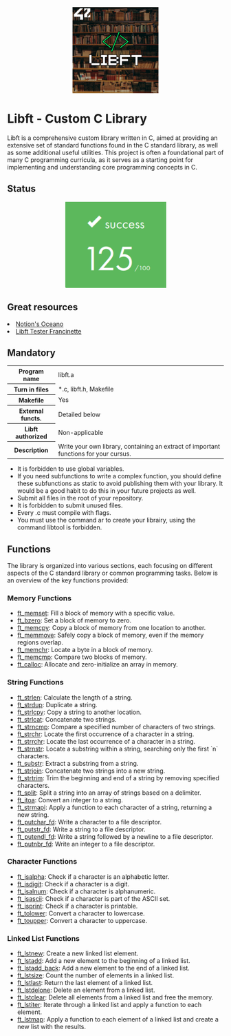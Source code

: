<div align="center">
  <img height="200" src="https://raw.githubusercontent.com/Benjamin-poisson/My_image_bank/refs/heads/main/libft.png"  />
</div>

# Libft - Custom C Library

Libft is a comprehensive custom library written in C, aimed at providing an extensive set of standard functions found in the C standard library, as well as some additional useful utilities. This project is often a foundational part of many C programming curricula, as it serves as a starting point for implementing and understanding core programming concepts in C.

## Status
<div align="center">
  <img height="200" src="https://raw.githubusercontent.com/Benjamin-poisson/My_image_bank/refs/heads/main/libft_succes.png"  />
</div>

## Great resources

<li><a href="https://suspectedoceano.notion.site/Libft-acef68297e3a478f9463fe9d70023bb0">Notion's Oceano</a></li>
<li><a href="https://github.com/xicodomingues/francinette">Libft Tester Francinette</a></li>


## Mandatory

<table>
  <tr>
    <th>Program name</th>
    <td>libft.a</td>
  </tr>
  <tr>
    <th>Turn in files</th>
    <td>*.c, libft.h, Makefile</td>
  </tr>
  <tr>
    <th>Makefile</th>
    <td>Yes</td>
  </tr>
  <tr>
    <th>External functs.</th>
    <td>Detailed below</td>
  </tr>
  <tr>
    <th>Libft authorized</th>
    <td>Non-applicable</td>
  </tr>
  <tr>
    <th>Description</th>
    <td>Write your own library, containing an extract of important functions for your cursus.</td>
  </tr>
</table>

- It is forbidden to use global variables.
- If you need subfunctions to write a complex function, you should define these subfunctions as static to avoid publishing them with your library. It would be a good habit to do this in your future projects as well.
- Submit all files in the root of your repository.
- It is forbidden to submit unused files.
- Every .c must compile with flags.
- You must use the command ar to create your librairy, using the command libtool is forbidden.

## Functions

The library is organized into various sections, each focusing on different aspects of the C standard library or common programming tasks. Below is an overview of the key functions provided:
<h3>Memory Functions</h3>
<ul>
    <li><a href="https://github.com/Benjamin-poisson/42-libft/blob/main/ft_memset.c">ft_memset</a>: Fill a block of memory with a specific value.</li>
    <li><a href="https://github.com/Benjamin-poisson/42-libft/blob/main/ft_bzero.c">ft_bzero</a>: Set a block of memory to zero.</li>
    <li><a href="https://github.com/Benjamin-poisson/42-libft/blob/main/ft_memcpy.c">ft_memcpy</a>: Copy a block of memory from one location to another.</li>
    <li><a href="https://github.com/Benjamin-poisson/42-libft/blob/main/ft_memmove.c">ft_memmove</a>: Safely copy a block of memory, even if the memory regions overlap.</li>
    <li><a href="https://github.com/Benjamin-poisson/42-libft/blob/main/ft_memchr.c">ft_memchr</a>: Locate a byte in a block of memory.</li>
    <li><a href="https://github.com/Benjamin-poisson/42-libft/blob/main/ft_memcmp.c">ft_memcmp</a>: Compare two blocks of memory.</li>
    <li><a href="https://github.com/Benjamin-poisson/42-libft/blob/main/ft_calloc.c">ft_calloc</a>: Allocate and zero-initialize an array in memory.</li>
</ul>

<h3>String Functions</h3>
<ul>
    <li><a href="https://github.com/Benjamin-poisson/42-libft/blob/main/ft_strlen.c">ft_strlen</a>: Calculate the length of a string.</li>
    <li><a href="https://github.com/Benjamin-poisson/42-libft/blob/main/ft_strdup.c">ft_strdup</a>: Duplicate a string.</li>
    <li><a href="https://github.com/Benjamin-poisson/42-libft/blob/main/ft_strlcpy.c">ft_strlcpy</a>: Copy a string to another location.</li>
    <li><a href="https://github.com/Benjamin-poisson/42-libft/blob/main/ft_strlcat.c">ft_strlcat</a>: Concatenate two strings.</li>
    <li><a href="https://github.com/Benjamin-poisson/42-libft/blob/main/ft_strncmp.c">ft_strncmp</a>: Compare a specified number of characters of two strings.</li>
    <li><a href="https://github.com/Benjamin-poisson/42-libft/blob/main/ft_strchr.c">ft_strchr</a>: Locate the first occurrence of a character in a string.</li>
    <li><a href="https://github.com/Benjamin-poisson/42-libft/blob/main/ft_strrchr.c">ft_strrchr</a>: Locate the last occurrence of a character in a string.</li>
    <li><a href="https://github.com/Benjamin-poisson/42-libft/blob/main/ft_strnstr.c">ft_strnstr</a>: Locate a substring within a string, searching only the first `n` characters.</li>
    <li><a href="https://github.com/Benjamin-poisson/42-libft/blob/main/ft_substr.c">ft_substr</a>: Extract a substring from a string.</li>
    <li><a href="https://github.com/Benjamin-poisson/42-libft/blob/main/ft_strjoin.c">ft_strjoin</a>: Concatenate two strings into a new string.</li>
    <li><a href="https://github.com/Benjamin-poisson/42-libft/blob/main/ft_strtrim.c">ft_strtrim</a>: Trim the beginning and end of a string by removing specified characters.</li>
    <li><a href="https://github.com/Benjamin-poisson/42-libft/blob/main/ft_split.c">ft_split</a>: Split a string into an array of strings based on a delimiter.</li>
    <li><a href="https://github.com/Benjamin-poisson/42-libft/blob/main/ft_itoa.c">ft_itoa</a>: Convert an integer to a string.</li>
    <li><a href="https://github.com/Benjamin-poisson/42-libft/blob/main/ft_strmapi.c">ft_strmapi</a>: Apply a function to each character of a string, returning a new string.</li>
    <li><a href="https://github.com/Benjamin-poisson/42-libft/blob/main/ft_putchar_fd.c">ft_putchar_fd</a>: Write a character to a file descriptor.</li>
    <li><a href="https://github.com/Benjamin-poisson/42-libft/blob/main/ft_putstr_fd.c">ft_putstr_fd</a>: Write a string to a file descriptor.</li>
    <li><a href="https://github.com/Benjamin-poisson/42-libft/blob/main/ft_putendl_fd.c">ft_putendl_fd</a>: Write a string followed by a newline to a file descriptor.</li>
    <li><a href="https://github.com/Benjamin-poisson/42-libft/blob/main/ft_putnbr_fd.c">ft_putnbr_fd</a>: Write an integer to a file descriptor.</li>
</ul>

<h3>Character Functions</h3>
<ul>
    <li><a href="https://github.com/Benjamin-poisson/42-libft/blob/main/ft_isalpha.c">ft_isalpha</a>: Check if a character is an alphabetic letter.</li>
    <li><a href="https://github.com/Benjamin-poisson/42-libft/blob/main/ft_isdigit.c">ft_isdigit</a>: Check if a character is a digit.</li>
    <li><a href="https://github.com/Benjamin-poisson/42-libft/blob/main/ft_isalnum.c">ft_isalnum</a>: Check if a character is alphanumeric.</li>
    <li><a href="https://github.com/Benjamin-poisson/42-libft/blob/main/ft_isascii.c">ft_isascii</a>: Check if a character is part of the ASCII set.</li>
    <li><a href="https://github.com/Benjamin-poisson/42-libft/blob/main/ft_isprint.c">ft_isprint</a>: Check if a character is printable.</li>
    <li><a href="https://github.com/Benjamin-poisson/42-libft/blob/main/ft_tolower.c">ft_tolower</a>: Convert a character to lowercase.</li>
    <li><a href="https://github.com/Benjamin-poisson/42-libft/blob/main/ft_toupper.c">ft_toupper</a>: Convert a character to uppercase.</li>
</ul>

<h3>Linked List Functions</h3>
<ul>
    <li><a href="https://github.com/Benjamin-poisson/42-libft/blob/main/ft_lstnew_bonus.c">ft_lstnew</a>: Create a new linked list element.</li>
    <li><a href="https://github.com/Benjamin-poisson/42-libft/blob/main/ft_lstadd_bonus.c">ft_lstadd</a>: Add a new element to the beginning of a linked list.</li>
    <li><a href="https://github.com/Benjamin-poisson/42-libft/blob/main/ft_lstadd_back_bonus.c">ft_lstadd_back</a>: Add a new element to the end of a linked list.</li>
    <li><a href="https://github.com/Benjamin-poisson/42-libft/blob/main/ft_lstsize_bonus.c">ft_lstsize</a>: Count the number of elements in a linked list.</li>
    <li><a href="https://github.com/Benjamin-poisson/42-libft/blob/main/ft_lstlast_bonus.c">ft_lstlast</a>: Return the last element of a linked list.</li>
    <li><a href="https://github.com/Benjamin-poisson/42-libft/blob/main/ft_lstdelone_bonus.c">ft_lstdelone</a>: Delete an element from a linked list.</li>
    <li><a href="https://github.com/Benjamin-poisson/42-libft/blob/main/ft_lstclear_bonus.c">ft_lstclear</a>: Delete all elements from a linked list and free the memory.</li>
    <li><a href="https://github.com/Benjamin-poisson/42-libft/blob/main/ft_lstiter_bonus.c">ft_lstiter</a>: Iterate through a linked list and apply a function to each element.</li>
    <li><a href="https://github.com/Benjamin-poisson/42-libft/blob/main/ft_lstmap_bonus.c">ft_lstmap</a>: Apply a function to each element of a linked list and create a new list with the results.</li>
</ul>



